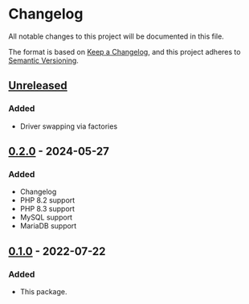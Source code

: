 # Changelog
All notable changes to this project will be documented in this file.

The format is based on [Keep a Changelog](https://keepachangelog.com/en/1.0.0/),
and this project adheres to [Semantic Versioning](https://semver.org/spec/v2.0.0.html).

## [Unreleased]
### Added
- Driver swapping via factories


## [0.2.0] - 2024-05-27
### Added
- Changelog
- PHP 8.2 support
- PHP 8.3 support
- MySQL support
- MariaDB support

## [0.1.0] - 2022-07-22
### Added
- This package.

[Unreleased]: https://github.com/glaivepro/php-sf/compare/0.2.0...HEAD
[0.2.0]: https://github.com/glaivepro/php-sf/compare/0.1.0...0.2.0
[0.1.0]: https://github.com/glaivepro/php-sf/releases/tag/0.1.0
